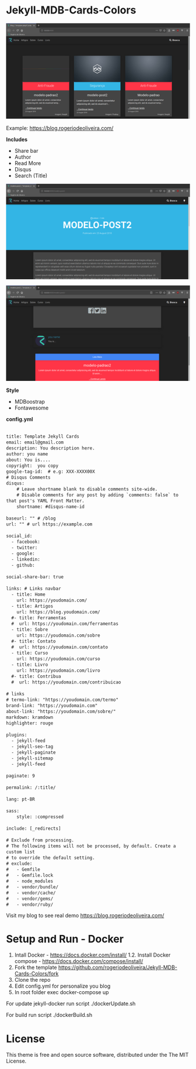 # Jekyll-MDB-Cards-Colors
![Index](https://raw.githubusercontent.com/rogeriodeoliveira/Jekyll-MDB-Cards-Colors/master/IndexBlog.png)

      

Example: https://blog.rogeriodeoliveira.com/

**Includes**
* Share bar
* Author
* Read More
* Disqus
* Search (Title)

![Index](https://raw.githubusercontent.com/rogeriodeoliveira/Jekyll-MDB-Cards-Colors/master/PostHeader.png)

![Share bar AuthorRead More](https://raw.githubusercontent.com/rogeriodeoliveira/Jekyll-MDB-Cards-Colors/master/PostShareBarAutorReadmore.png)


**Style**
* MDBoostrap
* Fontawesome

**config.yml**

```

title: Template Jekyll Cards
email: email@gmail.com
description: You description here.
author: you name
about: You is.... 
copyright:  you copy
google-tag-id:  # e.g: XXX-XXXX00X
# Disqus Comments
disqus:
    # Leave shortname blank to disable comments site-wide.
    # Disable comments for any post by adding `comments: false` to that post's YAML Front Matter.
    shortname: #disqus-name-id

baseurl: "" # /blog
url: "" # url https://example.com

social_id:
  - facebook:
  - twitter:
  - google:
  - linkedin:
  - github:

social-share-bar: true

links: # Links navbar
  - title: Home
    url: https://youdomain.com/
  - title: Artigos
    url: https://blog.youdomain.com/
  #- title: Ferramentas
  #  url: https://youdomain.com/ferramentas
  - title: Sobre
    url: https://youdomain.com/sobre
  #- title: Contato
  #  url: https://youdomain.com/contato
  - title: Curso
    url: https://youdomain.com/curso
  - title: Livro
    url: https://youdomain.com/livro
  #- title: Contribua
  #  url: https://youdomain.com/contribuicao

# links
# termo-link: "https://youdomain.com/termo"
brand-link: "https://youdomain.com"
about-link: "https://youdomain.com/sobre/"
markdown: kramdown
highlighter: rouge

plugins:
  - jekyll-feed
  - jekyll-seo-tag
  - jekyll-paginate
  - jekyll-sitemap
  - jekyll-feed

paginate: 9

permalink: /:title/

lang: pt-BR

sass:
    style: :compressed

include: [_redirects]

# Exclude from processing.
# The following items will not be processed, by default. Create a custom list
# to override the default setting.
# exclude:
#   - Gemfile
#   - Gemfile.lock
#   - node_modules
#   - vendor/bundle/
#   - vendor/cache/
#   - vendor/gems/
#   - vendor/ruby/

```

Visit my blog to see real demo https://blog.rogeriodeoliveira.com/

# Setup and Run - Docker
1. Intall Docker - https://docs.docker.com/install/
1.2. Install Docker compose - https://docs.docker.com/compose/install/
2. Fork the template https://github.com/rogeriodeoliveira/Jekyll-MDB-Cards-Colors/fork
3. Clone the repo
4. Edit config.yml for personalize you blog
5. In root folder exec docker-compose up

For update jekyll-docker run script ./dockerUpdate.sh

For build run script ./dockerBuild.sh

# License
This theme is free and open source software, distributed under the The MIT License.


